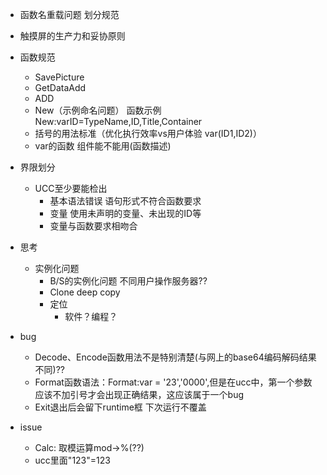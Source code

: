 - 函数名重载问题 划分规范
- 触摸屏的生产力和妥协原则
- 函数规范
  - SavePicture
  - GetDataAdd
  - ADD
  - New（示例命名问题） 函数示例New:varID=TypeName,ID,Title,Container
  - 括号的用法标准（优化执行效率vs用户体验 var(ID1,ID2)）
  - var的函数 组件能不能用(函数描述)
- 界限划分
  - UCC至少要能检出
    - 基本语法错误 语句形式不符合函数要求
    - 变量 使用未声明的变量、未出现的ID等
    - 变量与函数要求相吻合

- 思考
  - 实例化问题
    - B/S的实例化问题 不同用户操作服务器??
    - Clone deep copy
    - 定位
      - 软件？编程？

- bug
  - Decode、Encode函数用法不是特别清楚(与网上的base64编码解码结果不同)??
  - Format函数语法：Format:var = '23','0000',但是在ucc中，第一个参数应该不加引号才会出现正确结果，这应该属于一个bug
  - Exit退出后会留下runtime框 下次运行不覆盖
- issue
  - Calc: 取模运算mod->%(??)
  - ucc里面"123"=123
